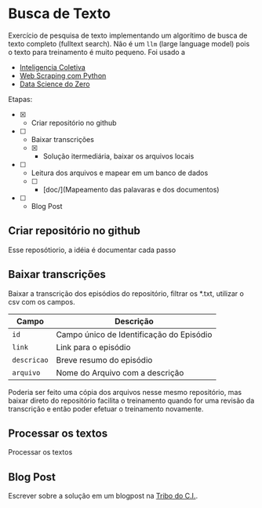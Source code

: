 # Busca de Texto
Exercício de pesquisa de texto implementando um algorítimo de busca de texto completo (fulltext search). Não é um ```llm``` (large language model) pois o texto para treinamento é muito pequeno. Foi usado a  
- [Inteligencia Coletiva]()
- [Web Scraping com Python](https://novatec.com.br/livros/web-scraping-com-python-2ed/) 
- [Data Science do Zero]()

Etapas:
- [X] - Criar repositório no github 
- [ ] - Baixar transcrições
  - [X] - Solução itermediária, baixar os arquivos locais
- [ ] - Leitura dos arquivos e mapear em um banco de dados
  - [ ] - [doc/](Mapeamento das palavaras e dos documentos) 
- [ ] - Blog Post

## Criar repositório no github
Esse reposótiorio, a idéia é documentar cada passo 
## Baixar transcrições
Baixar a transcrição dos episódios do repositório, filtrar os *.txt, utilizar o csv com os campos.

Campo           | Descrição
--------------- | -------
```id```        | Campo único de Identificação do Episódio
```link```      | Link para o episódio
```descricao``` | Breve resumo do episódio
```arquivo```   | Nome do Arquivo com a descrição

Poderia ser feito uma cópia dos arquivos nesse mesmo repositório, mas baixar direto do repositório facilita o treinamento quando for uma revisão da transcrição e então poder efetuar o treinamento novamente.

## Processar os textos
Processar os textos
## Blog Post
Escrever sobre a solução em um blogpost na [Tribo do C.I.](https://tribodoci.net).
